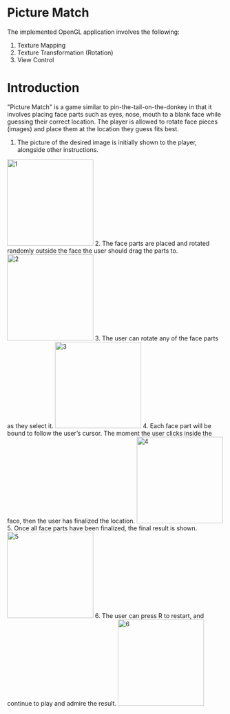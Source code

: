# Picture Match

The implemented OpenGL application involves the following:
1. Texture Mapping
2. Texture Transformation (Rotation)
3. View Control

# Introduction
"Picture Match" is a game similar to pin-the-tail-on-the-donkey in that it involves placing face parts such as eyes, nose, mouth to a blank face while guessing their correct location. 
The player is allowed to rotate face pieces (images) and place them at the location they guess fits best.
1. The picture of the desired image is initially shown to the player, alongside other instructions.
<img width="200" alt="1" src="https://user-images.githubusercontent.com/20725513/72637158-a5bb0f00-392e-11ea-9317-ca8660fe1dc4.png">
2. The face parts are placed and rotated randomly outside the face the user should drag the parts to.
<img width="200" alt="2" src="https://user-images.githubusercontent.com/20725513/72637258-e1ee6f80-392e-11ea-9d71-b3f4cc571f1c.png">
3. The user can rotate any of the face parts as they select it.
<img width="200" alt="3" src="https://user-images.githubusercontent.com/20725513/72637270-ec106e00-392e-11ea-84ce-c80e8c49986a.png">
4. Each face part will be bound to follow the user’s cursor.  The moment the user clicks inside the face, then the user has finalized the location.
<img width="200" alt="4" src="https://user-images.githubusercontent.com/20725513/72637287-f6cb0300-392e-11ea-8791-98ddc7b8900f.png">
5. Once all face parts have been finalized, the final result is shown.
<img width="200" alt="5" src="https://user-images.githubusercontent.com/20725513/72637307-fe8aa780-392e-11ea-8cd8-5b98e1d38ab3.png">
6. The user can press R to restart, and continue to play and admire the result.
<img width="200" alt="6" src="https://user-images.githubusercontent.com/20725513/72637323-08140f80-392f-11ea-96af-079b1895853b.png">
